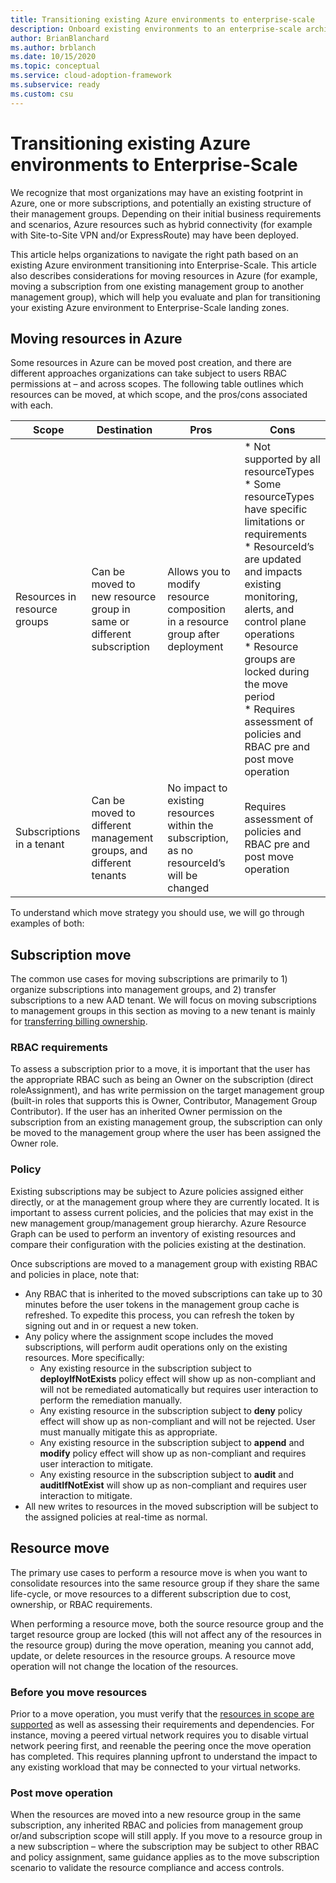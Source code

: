 ```yaml
---
title: Transitioning existing Azure environments to enterprise-scale 
description: Onboard existing environments to an enterprise-scale architecture
author: BrianBlanchard
ms.author: brblanch
ms.date: 10/15/2020
ms.topic: conceptual
ms.service: cloud-adoption-framework
ms.subservice: ready
ms.custom: csu
---
```


# Transitioning existing Azure environments to Enterprise-Scale

We recognize that most organizations may have an existing footprint in Azure, one or more subscriptions, and potentially an existing structure of their management groups. Depending on their initial business requirements and scenarios, Azure resources such as hybrid connectivity (for example with Site-to-Site VPN and/or ExpressRoute) may have been deployed.  

This article helps organizations to navigate the right path based on an existing Azure environment transitioning into Enterprise-Scale. This article also describes considerations for moving resources in Azure (for example, moving a subscription from one existing management group to another management group), which will help you evaluate and plan for transitioning your existing Azure environment to Enterprise-Scale landing zones. 

## Moving resources in Azure 

Some resources in Azure can be moved post creation, and there are different approaches organizations can take subject to users RBAC permissions at – and across scopes. The following table outlines which resources can be moved, at which scope, and the pros/cons associated with each. 

 
| Scope | Destination | Pros | Cons |
|--|--|--|--|
| Resources in resource groups | Can be moved to new resource group in same or different subscription  | Allows you to modify resource composition in a resource group after deployment  | * Not supported by all resourceTypes<BR/>* Some resourceTypes have specific limitations or requirements<BR/>* ResourceId’s are updated and impacts existing monitoring, alerts, and control plane operations<BR/>* Resource groups are locked during the move period<BR/>* Requires assessment of policies and RBAC pre and post move operation |
| Subscriptions in a tenant  | Can be moved to different management groups, and different tenants | No impact to existing resources within the subscription, as no resourceId’s will be changed | Requires assessment of policies and RBAC pre and post move operation |

To understand which move strategy you should use, we will go through examples of both: 

## Subscription move 

The common use cases for moving subscriptions are primarily to 1) organize subscriptions into management groups, and 2) transfer subscriptions to a new AAD tenant. We will focus on moving subscriptions to management groups in this section as moving to a new tenant is mainly for [transferring billing ownership](https://docs.microsoft.com/azure/cost-management-billing/manage/billing-subscription-transfer). 

### RBAC requirements 

To assess a subscription prior to a move, it is important that the user has the appropriate RBAC such as being an Owner on the subscription (direct roleAssignment), and has write permission on the target management group (built-in roles that supports this is Owner, Contributor, Management Group Contributor). 
If the user has an inherited Owner permission on the subscription from an existing management group, the subscription can only be moved to the management group where the user has been assigned the Owner role. 

### Policy 

Existing subscriptions may be subject to Azure policies assigned either directly, or at the management group where they are currently located. It is important to assess current policies, and the policies that may exist in the new management group/management group hierarchy. 
Azure Resource Graph can be used to perform an inventory of existing resources and compare their configuration with the policies existing at the destination. 

Once subscriptions are moved to a management group with existing RBAC and policies in place, note that: 

- Any RBAC that is inherited to the moved subscriptions can take up to 30 minutes before the user tokens in the management group cache is refreshed. To expedite this process, you can refresh the token by signing out and in or request a new token. 
- Any policy where the assignment scope includes the moved subscriptions, will perform audit operations only on the existing resources. More specifically: 
  - Any existing resource in the subscription subject to **deployIfNotExists** policy effect will show up as non-compliant and will not be remediated automatically but requires user interaction to perform the remediation manually. 
  - Any existing resource in the subscription subject to **deny** policy effect will show up as non-compliant and will not be rejected. User must manually mitigate this as appropriate. 
  - Any existing resource in the subscription subject to **append** and **modify** policy effect will show up as non-compliant and requires user interaction to mitigate. 
  - Any existing resource in the subscription subject to **audit** and **auditIfNotExist** will show up as non-compliant and requires user interaction to mitigate. 
- All new writes to resources in the moved subscription will be subject to the assigned policies at real-time as normal. 

## Resource move 

The primary use cases to perform a resource move is when you want to consolidate resources into the same resource group if they share the same life-cycle, or move resources to a different subscription due to cost, ownership, or RBAC requirements. 

When performing a resource move, both the source resource group and the target resource group are locked (this will not affect any of the resources in the resource group) during the move operation, meaning you cannot add, update, or delete resources in the resource groups. A resource move operation will not change the location of the resources. 

### Before you move resources 

Prior to a move operation, you must verify that the [resources in scope are supported](https://docs.microsoft.com/azure/azure-resource-manager/management/move-support-resources) as well as assessing their requirements and dependencies. For instance, moving a peered virtual network requires you to disable virtual network peering first, and reenable the peering once the move operation has completed. This requires planning upfront to understand the impact to any existing workload that may be connected to your virtual networks. 

### Post move operation 

When the resources are moved into a new resource group in the same subscription, any inherited RBAC and policies from management group or/and subscription scope will still apply. If you move to a resource group in a new subscription – where the subscription may be subject to other RBAC and policy assignment, same guidance applies as to the move subscription scenario to validate the resource compliance and access controls. 

